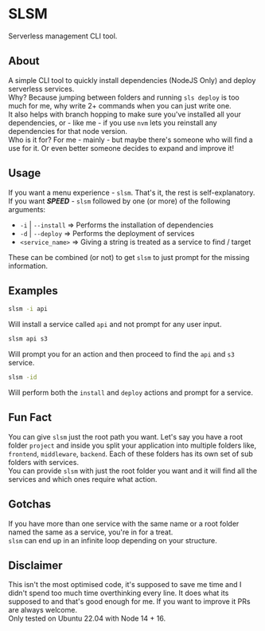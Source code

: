 # SLSM

Serverless management CLI tool.

## About

A simple CLI tool to quickly install dependencies (NodeJS Only) and deploy serverless services.
\
Why? Because jumping between folders and running `sls deploy` is too much for me, why write 2+ commands when you can just write one.
\
It also helps with branch hopping to make sure you've installed all your dependencies, or - like me - if you use `nvm` lets you reinstall any dependencies for that node version.
\
Who is it for? For me - mainly - but maybe there's someone who will find a use for it. Or even better someone decides to expand and improve it!

## Usage

If you want a menu experience - `slsm`. That's it, the rest is self-explanatory.
\
If you want **_SPEED_** - `slsm` followed by one (or more) of the following arguments:

- `-i` | `--install` => Performs the installation of dependencies
- `-d` | `--deploy` => Performs the deployment of services
- `<service_name>` => Giving a string is treated as a service to find / target

These can be combined (or not) to get `slsm` to just prompt for the missing information.

## Examples

```bash
slsm -i api
```

Will install a service called `api` and not prompt for any user input.

```bash
slsm api s3
```

Will prompt you for an action and then proceed to find the `api` and `s3` service.

```bash
slsm -id
```

Will perform both the `install` and `deploy` actions and prompt for a service.

## Fun Fact

You can give `slsm` just the root path you want. Let's say you have a root folder `project` and inside you split your application into multiple folders like, `frontend`, `middleware`, `backend`. Each of these folders has its own set of sub folders with services.
\
You can provide `slsm` with just the root folder you want and it will find all the services and which ones require what action.

## Gotchas

If you have more than one service with the same name or a root folder named the same as a service, you're in for a treat.
\
`slsm` can end up in an infinite loop depending on your structure.

## Disclaimer

This isn't the most optimised code, it's supposed to save me time and I didn't spend too much time overthinking every line. It does what its supposed to and that's good enough for me. If you want to improve it PRs are always welcome.
\
Only tested on Ubuntu 22.04 with Node 14 + 16.